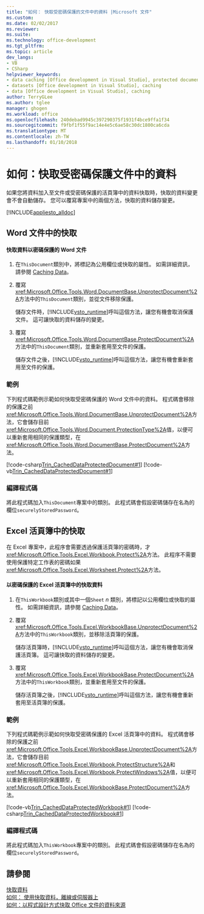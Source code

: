 ```yaml
---
title: "如何： 快取受密碼保護的文件中的資料 |Microsoft 文件"
ms.custom: 
ms.date: 02/02/2017
ms.reviewer: 
ms.suite: 
ms.technology: office-development
ms.tgt_pltfrm: 
ms.topic: article
dev_langs:
- VB
- CSharp
helpviewer_keywords:
- data caching [Office development in Visual Studio], protected documents
- datasets [Office development in Visual Studio], caching
- data [Office development in Visual Studio], caching
author: TerryGLee
ms.author: tglee
manager: ghogen
ms.workload: office
ms.openlocfilehash: 240debad9945c397290375f1931f4bce9ffa1f34
ms.sourcegitcommit: f9fbf1f55f9ac14e4e5c6ae58c30dc1800ca6cda
ms.translationtype: MT
ms.contentlocale: zh-TW
ms.lasthandoff: 01/10/2018
---
```

# <a name="how-to-cache-data-in-a-password-protected-document"></a>如何：快取受密碼保護文件中的資料
  如果您將資料加入至文件或受密碼保護的活頁簿中的資料快取時，快取的資料變更會不會自動儲存。 您可以覆寫專案中的兩個方法，快取的資料儲存變更。  
  
 [!INCLUDE[appliesto_alldoc](../vsto/includes/appliesto-alldoc-md.md)]  
  
## <a name="caching-in-word-documents"></a>Word 文件中的快取  
  
#### <a name="to-cache-data-in-a-word-document-that-is-protected-with-a-password"></a>快取資料以密碼保護的 Word 文件  
  
1.  在`ThisDocument`類別中，將標記為公用欄位或快取的屬性。 如需詳細資訊，請參閱 [Caching Data](../vsto/caching-data.md)。  
  
2.  覆寫<xref:Microsoft.Office.Tools.Word.DocumentBase.UnprotectDocument%2A>方法中的`ThisDocument`類別，並從文件移除保護。  
  
     儲存文件時，[!INCLUDE[vsto_runtime](../vsto/includes/vsto-runtime-md.md)]呼叫這個方法，讓您有機會取消保護文件。 這可讓快取的資料儲存的變更。  
  
3.  覆寫<xref:Microsoft.Office.Tools.Word.DocumentBase.ProtectDocument%2A>方法中的`ThisDocument`類別，並重新套用至文件的保護。  
  
     儲存文件之後，[!INCLUDE[vsto_runtime](../vsto/includes/vsto-runtime-md.md)]呼叫這個方法，讓您有機會重新套用至文件的保護。  
  
### <a name="example"></a>範例  
 下列程式碼範例示範如何快取受密碼保護的 Word 文件中的資料。 程式碼會移除的保護之前<xref:Microsoft.Office.Tools.Word.DocumentBase.UnprotectDocument%2A>方法，它會儲存目前<xref:Microsoft.Office.Tools.Word.Document.ProtectionType%2A>值，以便可以重新套用相同的保護類型，在<xref:Microsoft.Office.Tools.Word.DocumentBase.ProtectDocument%2A>方法。  
  
 [!code-csharp[Trin_CachedDataProtectedDocument#1](../vsto/codesnippet/CSharp/Trin_CachedDataProtectedDocument/ThisDocument.cs#1)]
 [!code-vb[Trin_CachedDataProtectedDocument#1](../vsto/codesnippet/VisualBasic/Trin_CachedDataProtectedDocument/ThisDocument.vb#1)]  
  
### <a name="compiling-the-code"></a>編譯程式碼  
 將此程式碼加入`ThisDocument`專案中的類別。 此程式碼會假設密碼儲存在名為的欄位`securelyStoredPassword`。  
  
## <a name="caching-in-excel-workbooks"></a>Excel 活頁簿中的快取  
 在 Excel 專案中，此程序會需要透過保護活頁簿的密碼時，才<xref:Microsoft.Office.Tools.Excel.Workbook.Protect%2A>方法。 此程序不需要使用保護特定工作表的密碼如果<xref:Microsoft.Office.Tools.Excel.Worksheet.Protect%2A>方法。  
  
#### <a name="to-cache-data-in-an-excel-workbook-that-is-protected-with-a-password"></a>以密碼保護的 Excel 活頁簿中的快取資料  
  
1.  在`ThisWorkbook`類別或其中一個`Sheet`  *n* 類別，將標記以公用欄位或快取的屬性。 如需詳細資訊，請參閱 [Caching Data](../vsto/caching-data.md)。  
  
2.  覆寫<xref:Microsoft.Office.Tools.Excel.WorkbookBase.UnprotectDocument%2A>方法中的`ThisWorkbook`類別，並移除活頁簿的保護。  
  
     儲存活頁簿時，[!INCLUDE[vsto_runtime](../vsto/includes/vsto-runtime-md.md)]呼叫這個方法，讓您有機會取消保護活頁簿。 這可讓快取的資料儲存的變更。  
  
3.  覆寫<xref:Microsoft.Office.Tools.Excel.WorkbookBase.ProtectDocument%2A>方法中的`ThisWorkbook`類別，並重新套用至文件的保護。  
  
     儲存活頁簿之後，[!INCLUDE[vsto_runtime](../vsto/includes/vsto-runtime-md.md)]呼叫這個方法，讓您有機會重新套用至活頁簿的保護。  
  
### <a name="example"></a>範例  
 下列程式碼範例示範如何快取受密碼保護的 Excel 活頁簿中的資料。 程式碼會移除的保護之前<xref:Microsoft.Office.Tools.Excel.WorkbookBase.UnprotectDocument%2A>方法，它會儲存目前<xref:Microsoft.Office.Tools.Excel.Workbook.ProtectStructure%2A>和<xref:Microsoft.Office.Tools.Excel.Workbook.ProtectWindows%2A>值，以便可以重新套用相同的保護類型，在<xref:Microsoft.Office.Tools.Excel.WorkbookBase.ProtectDocument%2A>方法。  
  
 [!code-vb[Trin_CachedDataProtectedWorkbook#1](../vsto/codesnippet/VisualBasic/Trin_CachedDataProtectedWorkbook/ThisWorkbook.vb#1)]
 [!code-csharp[Trin_CachedDataProtectedWorkbook#1](../vsto/codesnippet/CSharp/Trin_CachedDataProtectedWorkbook/ThisWorkbook.cs#1)]  
  
### <a name="compiling-the-code"></a>編譯程式碼  
 將此程式碼加入`ThisWorkbook`專案中的類別。 此程式碼會假設密碼儲存在名為的欄位`securelyStoredPassword`。  
  
## <a name="see-also"></a>請參閱  
 [快取資料](../vsto/caching-data.md)   
 [如何： 使用快取資料，離線或伺服器上](../vsto/how-to-cache-data-for-use-offline-or-on-a-server.md)   
 [如何：以程式設計方式快取 Office 文件的資料來源](../vsto/how-to-programmatically-cache-a-data-source-in-an-office-document.md)  
  
  